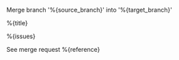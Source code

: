 Merge branch '%{source_branch}' into '%{target_branch}'

%{title}

%{issues}

See merge request %{reference}
